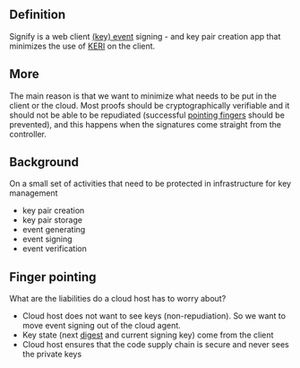 ## Definition

Signify is a web client [(key) event](key-event) signing - and key pair creation app that minimizes the use of [KERI](KERI) on the client.

## More
The main reason is that we want to minimize what needs to be put in the client or the cloud. Most proofs should be cryptographically verifiable and it should not be able to be repudiated (successful [pointing fingers](#Finger-pointing) should be prevented), and this happens when the signatures come straight from the controller.

## Background
On a small set of activities that need to be protected in infrastructure for key management
- key pair creation
- key pair storage
- event generating 
- event signing
- event verification

## Finger pointing
What are the liabilities do a cloud host has to worry about?
- Cloud host does not want to see keys (non-repudiation).  So we want to move event signing out of the cloud agent.
- Key state (next [digest](digest) and current signing key) come from the client
- Cloud host ensures that the code supply chain is secure and never sees the private keys